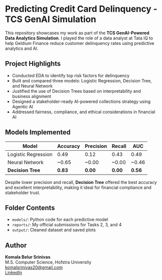 #  Predicting Credit Card Delinquency - TCS GenAI Simulation

This repository showcases my work as part of the **TCS GenAI-Powered Data Analytics Simulation**. I played the role of a data analyst at Tata iQ to help Geldium Finance reduce customer delinquency rates using predictive analytics and AI.

## Project Highlights

- Conducted EDA to identify top risk factors for delinquency
- Built and compared three models: Logistic Regression, Decision Tree, and Neural Network
- Justified the use of Decision Trees based on interpretability and business alignment
- Designed a stakeholder-ready AI-powered collections strategy using Agentic AI
- Addressed fairness, compliance, and ethical considerations in financial AI

##  Models Implemented

| Model               | Accuracy | Precision | Recall | AUC    |
|--------------------|----------|-----------|--------|--------|
| Logistic Regression| 0.49     | 0.12      | 0.43   | 0.49   |
| Neural Network      | ~0.65    | ~0.00     | ~0.00  | ~0.46  |
| **Decision Tree**   | **0.83** | **0.00**  | **0.00**| **0.56** |

 Despite lower precision and recall, **Decision Tree** offered the best accuracy and excellent interpretability, making it ideal for financial compliance and stakeholder trust.

##  Folder Contents

- `models/`: Python code for each predictive model
- `reports/`: My official submissions for Tasks 2, 3, and 4
- `output/`: Cleaned dataset and saved plots

##  Author

**Komala Belur Srinivas**  
M.S. Computer Science, Hofstra University  
 [komalsrinivas20@gmail.com](mailto:komalsrinivas20@gmail.com)  
 [LinkedIn](https://www.linkedin.com/in/your-profile)

